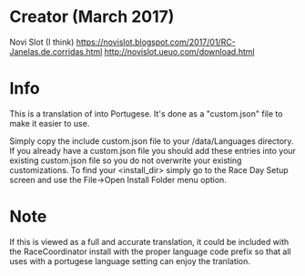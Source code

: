 # Creator (March 2017)
Novi Slot (I think)
https://novislot.blogspot.com/2017/01/RC-Janelas.de.corridas.html
http://novislot.ueuo.com/download.html

# Info
This is a translation of into Portugese.  It's done as a "custom.json" file to make it easier to use.  

Simply copy the include custom.json file to your /data/Languages directory. If you already have a custom.json file you should add these entries into your existing custom.json file so you do not overwrite your existing customizations.
To find your <install_dir> simply go to the Race Day Setup screen and use the File->Open Install Folder menu option.

# Note
If this is viewed as a full and accurate translation, it could be included with the RaceCoordinator install with the proper language code prefix so that all uses with a portugese language setting can enjoy the tranlation.
